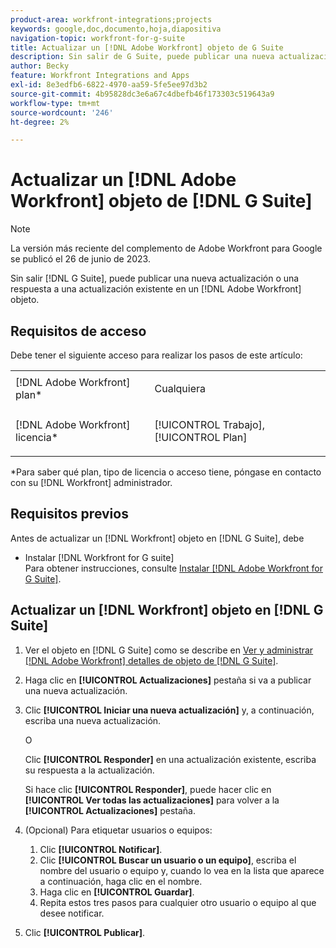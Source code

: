 ```yaml
---
product-area: workfront-integrations;projects
keywords: google,doc,documento,hoja,diapositiva
navigation-topic: workfront-for-g-suite
title: Actualizar un [!DNL Adobe Workfront] objeto de G Suite
description: Sin salir de G Suite, puede publicar una nueva actualización o una respuesta a una actualización existente en un [!DNL Adobe Workfront] objeto.
author: Becky
feature: Workfront Integrations and Apps
exl-id: 8e3edfb6-6822-4970-aa59-5fe5ee97d3b2
source-git-commit: 4b95828dc3e6a67c4dbefb46f173303c519643a9
workflow-type: tm+mt
source-wordcount: '246'
ht-degree: 2%

---
```


# Actualizar un [!DNL Adobe Workfront] objeto de [!DNL G Suite]

>[!NOTE]
>
>La versión más reciente del complemento de Adobe Workfront para Google se publicó el 26 de junio de 2023.

Sin salir [!DNL G Suite], puede publicar una nueva actualización o una respuesta a una actualización existente en un [!DNL Adobe Workfront] objeto.

## Requisitos de acceso

Debe tener el siguiente acceso para realizar los pasos de este artículo:

<table style="table-layout:auto"> 
 <col> 
 <col> 
 <tbody> 
  <tr> 
   <td role="rowheader">[!DNL Adobe Workfront] plan*</td> 
   <td> <p>Cualquiera</p> </td> 
  </tr> 
  <tr> 
   <td role="rowheader">[!DNL Adobe Workfront] licencia*</td> 
   <td> <p>[!UICONTROL Trabajo], [!UICONTROL Plan]</p> </td> 
  </tr>  </tbody> 
</table>

&#42;Para saber qué plan, tipo de licencia o acceso tiene, póngase en contacto con su [!DNL Workfront] administrador.

## Requisitos previos

Antes de actualizar un [!DNL Workfront] objeto en [!DNL G Suite], debe

* Instalar [!DNL Workfront for G suite]\
   Para obtener instrucciones, consulte [Instalar [!DNL Adobe Workfront for G Suite]](../../workfront-integrations-and-apps/workfront-for-g-suite/install-workfront-for-gsuite.md).

## Actualizar un [!DNL Workfront] objeto en [!DNL G Suite]

1. Ver el objeto en [!DNL G Suite] como se describe en [Ver y administrar [!DNL Adobe Workfront] detalles de objeto de [!DNL G Suite]](../../workfront-integrations-and-apps/workfront-for-g-suite/view-manage-work-item-details-in-gsuite.md).

1. Haga clic en **[!UICONTROL Actualizaciones]** pestaña si va a publicar una nueva actualización.
1. Clic **[!UICONTROL Iniciar una nueva actualización]** y, a continuación, escriba una nueva actualización.

   O

   Clic **[!UICONTROL Responder]** en una actualización existente, escriba su respuesta a la actualización.

   Si hace clic **[!UICONTROL Responder]**, puede hacer clic en **[!UICONTROL Ver todas las actualizaciones]** para volver a la **[!UICONTROL Actualizaciones]** pestaña.

1. (Opcional) Para etiquetar usuarios o equipos:

   1. Clic **[!UICONTROL Notificar]**.
   1. Clic **[!UICONTROL Buscar un usuario o un equipo]**, escriba el nombre del usuario o equipo y, cuando lo vea en la lista que aparece a continuación, haga clic en el nombre.
   1. Haga clic en **[!UICONTROL Guardar]**.
   1. Repita estos tres pasos para cualquier otro usuario o equipo al que desee notificar.

1. Clic **[!UICONTROL Publicar]**.
